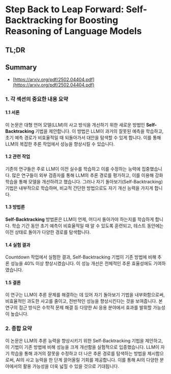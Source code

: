 # Step Back to Leap Forward: Self-Backtracking for Boosting Reasoning of Language Models
## TL;DR
## Summary
- [https://arxiv.org/pdf/2502.04404.pdf](https://arxiv.org/pdf/2502.04404.pdf)

### 1. 각 섹션의 중요한 내용 요약

#### 1.1 서론
이 논문은 대형 언어 모델(LLM)의 사고 방식을 개선하기 위한 새로운 방법인 **Self-Backtracking** 기법을 제안합니다. 이 방법은 LLM이 과거의 잘못된 예측을 학습하고, 초기 예측 경로가 비효율적일 때 되돌아가서 대안을 탐색할 수 있게 합니다. 이를 통해 LLM의 복잡한 추론 작업에서 성능을 향상시킬 수 있습니다.

#### 1.2 관련 작업
기존의 연구들은 주로 LLM이 이전 실수를 학습하고 이를 수정하는 능력에 집중했습니다. 많은 연구들이 외부 검증자를 통해 LLM의 추론 경로를 평가하고, 이를 이용해 강화 학습을 통해 모델을 개선하려고 했습니다. 그러나 자기 돌아보기(Self-Backtracking) 기법은 내부적으로 학습하며, 비교적 간단한 방법으로도 자기 개선 능력을 가지게 합니다.

#### 1.3 방법론
**Self-Backtracking** 방법론은 LLM이 언제, 어디서 돌아가야 하는지를 학습하게 합니다. 학습 기간 동안 초기 예측이 비효율적일 때 알 수 있도록 훈련되고, 테스트 동안에는 이전 상태로 돌아가 다양한 경로를 탐색합니다.

#### 1.4 실험 결과
Countdown 작업에서 실험한 결과, Self-Backtracking 기법이 기존 방법에 비해 추론 성능을 40% 이상 향상시켰습니다. 이 성능 개선은 전체적인 추론 효율성에도 기여하였습니다.

#### 1.5 결론
이 연구는 LLM이 추론 문제를 해결하는 데 있어 자기 돌아보기 기법을 내부화함으로써, 비효율적인 과도한 사고를 줄이고, 전반적인 성능을 향상시킨다는 것을 보여줍니다. 본 연구의 접근 방식은 수학적 문제 해결 등 다양한 AI 응용 분야에서 효과를 발휘할 가능성이 높습니다.

### 2. 종합 요약
이 논문은 LLM의 추론 능력을 향상시키기 위한 Self-Backtracking 기법을 제안하고, 이 기법이 기존 방법에 비해 성능을 크게 개선함을 실험적으로 입증했습니다. LLM이 자기 학습을 통해 과거의 잘못을 수정하고 더 나은 추론 경로를 탐색하는 방법을 제시함으로써, AI의 사고 능력을 한 단계 끌어올릴 기회를 제공합니다. 이를 통해 AI의 다양한 분야에서의 활용 가능성을 더욱 넓힐 수 있을 것으로 기대됩니다.